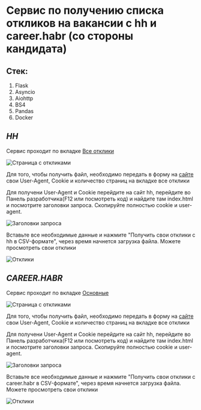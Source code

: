 # Сервис по получению списка откликов на вакансии c hh и career.habr (со стороны кандидата)


## Стек:
1. Flask
2. Asyncio
3. Aiohttp
4. BS4
5. Pandas
6. Docker

## _HH_
Сервис проходит по вкладке [Все отклики](https://hh.ru/applicant/negotiations?filter=all&page=0)

![Страница с откликами](https://github.com/192117/ParserHH/blob/master/page.png)

Для того, чтобы получить файл, необходимо передать в форму на [сайте](http://5.104.108.168:8006/) свои User-Agent, 
Cookie и количество страниц на вкладке все отклики

Для получени User-Agent и Cookie перейдите на сайт hh, перейдите во Панель разработчика(F12 или посмотреть код) и 
найдите там index.html и посмотрите заголовки запроса. Скопируйте полностью cookie и user-agent.

![Заголовки запроса](https://github.com/192117/ParserHH/blob/master/headers.png)

Вставьте все необходимые данные и нажмите "Получить свои отклики c hh в CSV-формате", через время начнется загрузка файла.
Можете просмотреть свои отклики

![Отклики](https://github.com/192117/ParserHH/blob/master/response.png)


## _CAREER.HABR_
Сервис проходит по вкладке [Основные](https://career.habr.com/responses?page=1)

![Страница с откликами](https://github.com/192117/ParserHH/blob/master/page_habr.png)

Для того, чтобы получить файл, необходимо передать в форму на [сайте](http://5.104.108.168:8006/) свои User-Agent, 
Cookie и количество страниц на вкладке все отклики

Для получени User-Agent и Cookie перейдите на сайт hh, перейдите во Панель разработчика(F12 или посмотреть код) и 
найдите там index.html и посмотрите заголовки запроса. Скопируйте полностью cookie и user-agent.

![Заголовки запроса](https://github.com/192117/ParserHH/blob/master/headers_habr.png)

Вставьте все необходимые данные и нажмите "Получить свои отклики c career.habr в CSV-формате", через время начнется загрузка файла.
Можете просмотреть свои отклики

![Отклики](https://github.com/192117/ParserHH/blob/master/response_habr.png)
